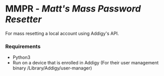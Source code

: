 # MMPR - *Matt's Mass Password Resetter*

For mass resetting a local account using Addigy's API.

### Requirements
* Python3
* Run on a device that is enrolled in Addigy (For their user management binary /Library/Addigy/user-manager)
